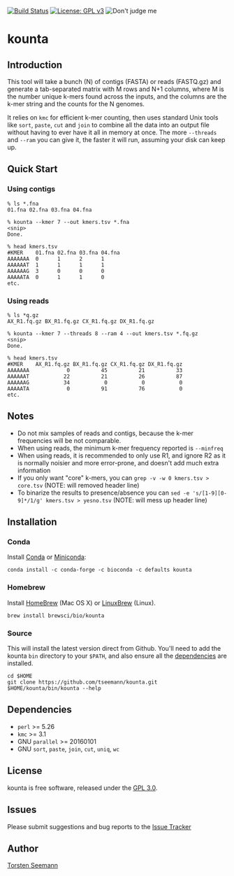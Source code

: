 [![Build Status](https://travis-ci.org/tseemann/kounta.svg?branch=master)](https://travis-ci.org/tseemann/kounta)
[![License: GPL v3](https://img.shields.io/badge/License-GPL%20v3-blue.svg)](https://www.gnu.org/licenses/gpl-3.0)
![Don't judge me](https://img.shields.io/badge/Language-Perl_5-steelblue.svg)

# kounta

## Introduction

This tool will take a bunch (N) of contigs (FASTA) or reads (FASTQ.gz)
and generate a tab-separated matrix with M rows and N+1 columns,
where M is the number unique k-mers found across the inputs, 
and the columns are the k-mer string and the counts for the N genomes.

It relies on `kmc` for efficient k-mer counting, then uses standard
Unix tools like `sort`, `paste`, `cut` and `join` to combine all the 
data into an output file without having to ever have it all in memory
at once. The more `--threads` and `--ram` you can give it, the faster 
it will run, assuming your disk can keep up.

## Quick Start

### Using contigs

```
% ls *.fna
01.fna 02.fna 03.fna 04.fna

% kounta --kmer 7 --out kmers.tsv *.fna
<snip>
Done.

% head kmers.tsv
#KMER    01.fna 02.fna 03.fna 04.fna
AAAAAAA	 0      1      2      1 
AAAAAAT  1      1      1      1
AAAAAAG  3      0      0      0
AAAAATA  0      1      1      0
etc.
```

### Using reads

```
% ls *q.gz
AX_R1.fq.gz BX_R1.fq.gz CX_R1.fq.gz DX_R1.fq.gz

% kounta --kmer 7 --threads 8 --ram 4 --out kmers.tsv *.fq.gz
<snip>
Done.

% head kmers.tsv
#KMER    AX_R1.fq.gz BX_R1.fq.gz CX_R1.fq.gz DX_R1.fq.gz
AAAAAAA	           0          45          21          33 
AAAAAAT           22          21          26          87
AAAAAAG           34           0           0           0
AAAAATA            0          91          76           0
etc.
```

## Notes

* Do not mix samples of reads and contigs, because the k-mer frequencies
will be not comparable.
* When using reads, the minimum k-mer frequency reported is `--minfreq`
* When using reads, it is recommended to only use R1, and ignore R2 as it is
normally noisier and more error-prone, and doesn't add much extra
information
* If you only want "core" k-mers, you can `grep -v -w 0 kmers.tsv > core.tsv`
 (NOTE: will removed header line)
* To binarize the results to presence/absence you can
`sed -e 's/[1-9][0-9]*/1/g' kmers.tsv > yesno.tsv`
(NOTE: will mess up header line)

## Installation

### Conda
Install [Conda](https://conda.io/docs/) or [Miniconda](https://conda.io/miniconda.html):
```
conda install -c conda-forge -c bioconda -c defaults kounta
```

### Homebrew
Install [HomeBrew](http://brew.sh/) (Mac OS X) or [LinuxBrew](http://linuxbrew.sh/) (Linux).
```
brew install brewsci/bio/kounta
```

### Source
This will install the latest version direct from Github.
You'll need to add the kounta `bin` directory to your `$PATH`,
and also ensure all the [dependencies](#Dependencies) are installed.
```
cd $HOME
git clone https://github.com/tseemann/kounta.git
$HOME/kounta/bin/kounta --help
```

## Dependencies

* `perl` >= 5.26
* `kmc` >= 3.1
* GNU `parallel` >= 20160101
* GNU `sort`, `paste`, `join`, `cut`, `uniq`, `wc`

## License

kounta is free software, released under the
[GPL 3.0](https://raw.githubusercontent.com/tseemann/kounta/master/LICENSE).

## Issues

Please submit suggestions and bug reports to the
[Issue Tracker](https://github.com/tseemann/kounta/issues)

## Author

[Torsten Seemann](https://twitter.com/torstenseemann)
